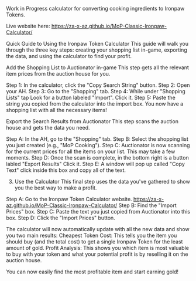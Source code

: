 Work in Progress calculator for converting cooking ingredients to Ironpaw Tokens.

Live website here: https://za-x-az.github.io/MoP-Classic-Ironpaw-Calculator/


Quick Guide to Using the Ironpaw Token Calculator
This guide will walk you through the three key steps: creating your shopping list in-game, exporting the data, and using the calculator to find your profit.

Add the Shopping List to Auctionator in-game
This step gets all the relevant item prices from the auction house for you.

Step 1: In the calculator, click the "Copy Search String" button.
Step 2: Open your AH.
Step 3: Go to the "Shopping" tab.
Step 4: While under "Shopping Lists" tap Look for a button labeled "Import". Click it.
Step 5: Paste the string you copied from the calculator into the import box.
You now have a shopping list with all the necessary items!

Export the Search Results from Auctionator
This step scans the auction house and gets the data you need.

Step A: In the AH, go to the "Shopping" tab.
Step B: Select the shopping list you just created (e.g., "MoP Cooking").
Step C: Auctionator is now scanning for the current prices for all the items on your list. This may take a few moments.
Step D: Once the scan is complete, in the bottom right is a button labled "Export Results" Click it.
Step E: A window will pop up called "Copy Text" click inside this box and copy all of the text.

3. Use the Calculator
This final step uses the data you've gathered to show you the best way to make a profit.

Step A: Go to the Ironpaw Token Calculator website. https://za-x-az.github.io/MoP-Classic-Ironpaw-Calculator/
Step B: Find the "Import Prices" box.
Step C: Paste the text you just copied from Auctionator into this box.
Step D: Click the "Import Prices" button.

The calculator will now automatically update with all the new data and show you two main results:
Cheapest Token Cost: This tells you the item you should buy (and the total cost) to get a single Ironpaw Token for the least amount of gold.
Profit Analysis: This shows you which item is most valuable to buy with your token and what your potential profit is by reselling it on the auction house.

You can now easily find the most profitable item and start earning gold!
